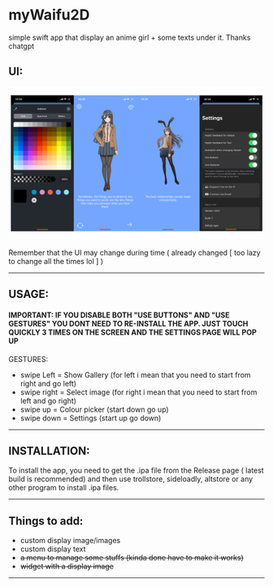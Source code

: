 # myWaifu2D
simple swift app that display an anime girl + some texts under it. Thanks chatgpt

## UI:
<img src="icon-new/ui3.png" alt="UI" />

Remember that the UI may change during time ( already changed [ too lazy to change all the times lol ] )

---
## USAGE:

#### IMPORTANT: IF YOU DISABLE BOTH "USE BUTTONS" AND "USE GESTURES" YOU DONT NEED TO RE-INSTALL THE APP. JUST TOUCH QUICKLY 3 TIMES ON THE SCREEN AND THE SETTINGS PAGE WILL POP UP

GESTURES:

- swipe Left = Show Gallery (for left i mean that you need to start from right and go left)
- swipe right = Select image (for right i mean that you need to start from left and go right)
- swipe up = Colour picker (start down go up)
- swipe down = Settings (start up go down)

---

## INSTALLATION:

To install the app, you need to get the .ipa file from the Release page ( latest build is recommended) and then use trollstore, sideloadly, altstore or any other program to install .ipa files.

---
## Things to add:

- custom display image/images
- custom display text
- ~~a menu to manage some stuffs (kinda done have to make it works)~~
- ~~widget with a display image~~

---

